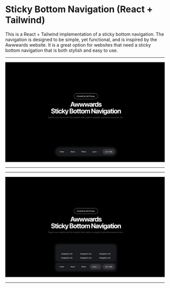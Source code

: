 # Sticky Bottom Navigation (React + Tailwind)
This is a React + Tailwind implementation of a sticky bottom navigation. The navigation is designed to be simple, yet functional, and is inspired by the Awwwards website. It is a great option for websites that need a sticky bottom navigation that is both stylish and easy to use. 

____

![initial state](image.png)
____
____

![clicked state](image-1.png)
____